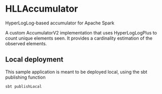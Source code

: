 # HLLAccumulator
HyperLogLog-based accumulator for Apache Spark

A custom AccumulatorV2 implementation that uses HyperLogLogPlus to count unique elements seen.
It provides a cardinality estimation of the observed elements.

## Local deployment

This sample application is meant to be deployed local, using the sbt publishing function

```bash
sbt publishLocal

```